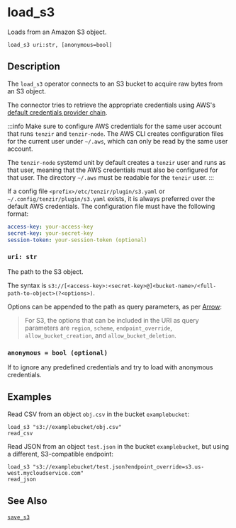 # load_s3

Loads from an Amazon S3 object.

```tql
load_s3 uri:str, [anonymous=bool]
```

## Description

The `load_s3` operator connects to an S3 bucket to acquire raw bytes from an S3
object.

The connector tries to retrieve the appropriate credentials using AWS's
[default credentials provider
chain](https://docs.aws.amazon.com/cli/latest/userguide/cli-configure-files.html).

:::info
Make sure to configure AWS credentials for the same user account that runs
`tenzir` and `tenzir-node`. The AWS CLI creates configuration files for the
current user under `~/.aws`, which can only be read by the same user account.

The `tenzir-node` systemd unit by default creates a `tenzir` user and runs as
that user, meaning that the AWS credentials must also be configured for that
user. The directory `~/.aws` must be readable for the `tenzir` user.
:::

If a config file `<prefix>/etc/tenzir/plugin/s3.yaml` or
`~/.config/tenzir/plugin/s3.yaml` exists, it is always preferred over the
default AWS credentials. The configuration file must have the following format:

```yaml
access-key: your-access-key
secret-key: your-secret-key
session-token: your-session-token (optional)
```

### `uri: str`

The path to the S3 object.

The syntax is
`s3://[<access-key>:<secret-key>@]<bucket-name>/<full-path-to-object>(?<options>)`.

Options can be appended to the path as query parameters, as per
[Arrow](https://arrow.apache.org/docs/r/articles/fs.html#connecting-directly-with-a-uri):

> For S3, the options that can be included in the URI as query parameters are
> `region`, `scheme`, `endpoint_override`, `allow_bucket_creation`, and
> `allow_bucket_deletion`.

### `anonymous = bool (optional)`

If to ignore any predefined credentials and try to load with anonymous
credentials.

## Examples

Read CSV from an object `obj.csv` in the bucket `examplebucket`:

```tql
load_s3 "s3://examplebucket/obj.csv"
read_csv
```

Read JSON from an object `test.json` in the bucket `examplebucket`, but using a
different, S3-compatible endpoint:

```tql
load_s3 "s3://examplebucket/test.json?endpoint_override=s3.us-west.mycloudservice.com"
read_json
```

## See Also

[`save_s3`](save_s3.md)
